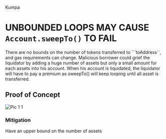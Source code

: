 Kumpa
# UNBOUNDED LOOPS MAY CAUSE ```Account.sweepTo()``` TO FAIL

There are no bounds on the number of tokens transferred to ```toAddress``, and gas requirements can change. Malicious borrower could grief the liquidator by adding a huge number of assets but only a small amount for each assets into his account. When his account is liquidated, the liquidator will have to pay a premium as sweepTo() will keep looping until all asset is transferred. 

## Proof of Concept 

![Pic 1 1](https://user-images.githubusercontent.com/63941340/190700861-c5ede9ec-938b-4423-a634-52b14ae53693.jpg)


### Mitigation 
Have an upper bound on the number of assets